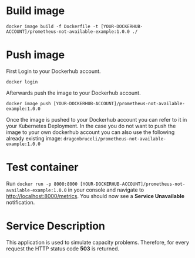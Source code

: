 # Build image

 `docker image build -f Dockerfile -t [YOUR-DOCKERHUB-ACCOUNT]/prometheus-not-available-example:1.0.0 ./`

# Push image
First Login to your Dockerhub account.

`docker login`

Afterwards push the image to your Dockerhub account.

`docker image push [YOUR-DOCKERHUB-ACCOUNT]/prometheus-not-available-example:1.0.0`   

Once the image is pushed to your Dockerhub account you can refer to it in your Kubernetes Deployment. In the case you do not want to push the image to your own dockerhub account you can also use the following already existing image: `dragonbruceli/prometheus-not-available-example:1.0.0`

# Test container
Run `docker run -p 8000:8000 [YOUR-DOCKERHUB-ACCOUNT]/prometheus-not-available-example:1.0.0` in your console and navigate to [http://localhost:8000/metrics](http://localhost:8000/metrics).
You should now see a __Service Unavailable__ notification.

# Service Description
This application is used to simulate capacity problems. Therefore, for every request the HTTP status code __503__ is returned.


